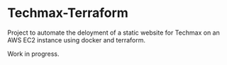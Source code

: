 # Techmax-Terraform

Project to automate the deloyment of a static website for Techmax on an AWS EC2 instance using docker and terraform. 

Work in progress.